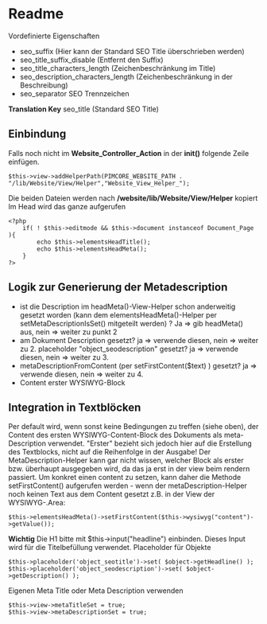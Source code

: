 # Readme #
Vordefinierte Eigenschaften
- seo_suffix (Hier kann der Standard SEO Title überschrieben werden)
- seo_title_suffix_disable (Entfernt den Suffix)
- seo_title_characters_length (Zeichenbeschränkung im Title)
- seo_description_characters_length (Zeichenbeschränkung in der Beschreibung)
- seo_separator SEO Trennzeichen

 
**Translation Key**
seo_title (Standard SEO Title)

## Einbindung ##
Falls noch nicht im **Website_Controller_Action** in der **init()** folgende Zeile einfügen.
```
$this->view->addHelperPath(PIMCORE_WEBSITE_PATH . "/lib/Website/View/Helper","Website_View_Helper_");
```

Die beiden Dateien werden nach **/website/lib/Website/View/Helper** kopiert
Im Head wird das ganze aufgerufen
```
<?php
    if( ! $this->editmode && $this->document instanceof Document_Page ){ 
        echo $this->elementsHeadTitle();
        echo $this->elementsHeadMeta();
    } 
?>
```
## Logik zur Generierung der Metadescription ##
* ist die Description im headMeta()-View-Helper schon anderweitig gesetzt worden (kann dem elementsHeadMeta()-Helper per setMetaDescriptionIsSet() mitgeteilt werden) ? Ja => gib headMeta() aus, nein => weiter zu punkt 2
* am Dokument Description gesetzt? ja => verwende diesen, nein => weiter zu 2.
placeholder "object_seodescription" gesetzt? ja => verwende diesen, nein => weiter zu 3.
* metaDescriptionFromContent (per setFirstContent($text) ) gesetzt?  ja => verwende diesen, nein => weiter zu 4.
* Content erster WYSIWYG-Block
 
## Integration in Textblöcken ##
Per default wird, wenn sonst keine Bedingungen zu treffen (siehe oben), der Content des ersten WYSIWYG-Content-Block des Dokuments als meta-Description verwendet. "Erster" bezieht sich jedoch hier auf die Erstellung des Textblocks, nicht auf die Reihenfolge in der Ausgabe! Der MetaDescription-Helper kann gar nicht wissen, welcher Block als erster bzw. überhaupt ausgegeben wird, da das ja erst in der view beim rendern passiert. Um konkret einen content zu setzen, kann daher die Methode setFirstContent() aufgerufen werden  - wenn der metaDescription-Helper noch keinen Text aus dem Content gesetzt 
z.B. in der View der WYSIWYG-.Area: 
```
$this->elementsHeadMeta()->setFirstContent($this->wysiwyg("content")->getValue());
 ```
**Wichtig**
Die H1 bitte mit $this->input("headline") einbinden.
Dieses Input wird für die Titelbefüllung verwendet. 
Placeholder für Objekte
```
$this->placeholder('object_seotitle')->set( $object->getHeadline() );
$this->placeholder('object_seodescription')->set( $object->getDescription() );
 ```
Eigenen Meta Title oder Meta Description verwenden
```
$this->view->metaTitleSet = true;
$this->view->metaDescriptionSet = true;
```
